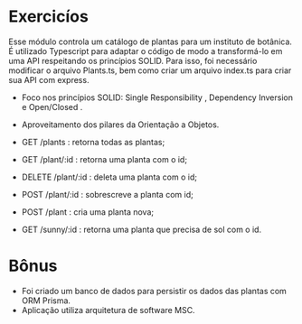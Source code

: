 # Exercicíos

Esse módulo controla um catálogo de plantas para um instituto de botânica. É utilizado Typescript para adaptar o código de modo a transformá-lo em uma API respeitando os princípios SOLID. Para isso, foi necessário modificar o arquivo Plants.ts, bem como criar um arquivo index.ts para criar sua API com express.

* Foco nos princípios SOLID: Single Responsibility , Dependency Inversion e Open/Closed .
* Aproveitamento dos pilares da Orientação a Objetos.

* GET /plants : retorna todas as plantas;
* GET /plant/:id : retorna uma planta com o id;
* DELETE /plant/:id : deleta uma planta com o id;
* POST /plant/:id : sobrescreve a planta com id;
* POST /plant : cria uma planta nova;
* GET /sunny/:id : retorna uma planta que precisa de sol com o id.

# Bônus

* Foi criado um banco de dados para persistir os dados das plantas com ORM Prisma.
* Aplicação utiliza arquitetura de software MSC.